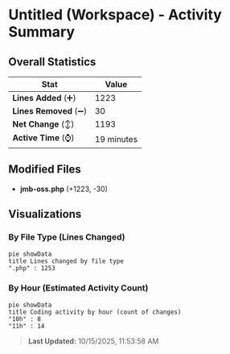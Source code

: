 # Untitled (Workspace) - Activity Summary 

## Overall Statistics

| Stat                   | Value                                                             |
| ---------------------- | ----------------------------------------------------------------- |
| **Lines Added** (➕)   | 1223                                          |
| **Lines Removed** (➖) | 30                                        |
| **Net Change** (↕)    | 1193                |
| **Active Time** (⌚)   | 19 minutes |


## Modified Files
- **jmb-oss.php** (+1223, -30)

## Visualizations

### By File Type (Lines Changed)

```mermaid
pie showData
title Lines changed by file type
".php" : 1253
```

### By Hour (Estimated Activity Count)

```mermaid
pie showData
title Coding activity by hour (count of changes)
"10h" : 8
"11h" : 14
```


> **Last Updated:** 10/15/2025, 11:53:58 AM